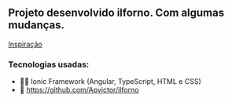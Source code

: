 ## Projeto desenvolvido **ilforno**. Com algumas mudanças.

[Inspiração](https://www.behance.net/gallery/146706353/ilForno-restaurant)

### Tecnologias usadas:
- 👨‍💻 Ionic Framework (Angular, TypeScript, HTML e CSS)
- 🌱 https://github.com/Apvictor/ilforno
